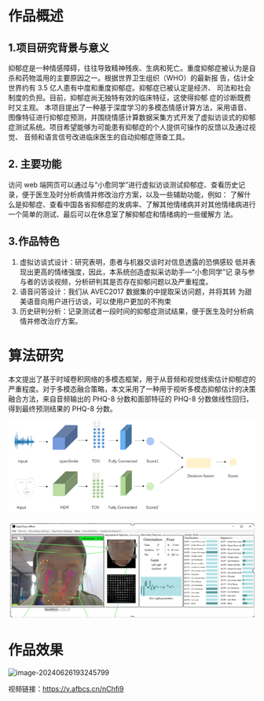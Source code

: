  # 作品概述

## 1.项目研究背景与意义

抑郁症是一种情感障碍，往往导致精神残疾、生病和死亡。重度抑郁症被认为是自杀和药物滥用的主要原因之一。根据世界卫生组织（WHO）的最新报 告，估计全世界约有 3.5 亿人患有中度和重度抑郁症。抑郁症已被认定是经济、 司法和社会制度的负担。目前，抑郁症尚无独特有效的临床特征，这使得抑郁 症的诊断既费时又主观。 本项目提出了一种基于深度学习的多模态情感计算方法，采用语音、图像特征进行抑郁症预测，并围绕情感计算数据采集方式开发了虚拟访谈式的抑郁症测试系统。项目希望能够为可能患有抑郁症的个人提供可操作的反馈以及通过视觉、 音频和语言信号改进临床医生的自动抑郁症筛查工具。

## 2. 主要功能

访问 web 端网页可以通过与“小愈同学”进行虚拟访谈测试抑郁症、查看历史记录，便于医生及时分析病情并修改治疗方案，以及一些辅助功能，例如： 了解什么是抑郁症、查看中国各省抑郁症的发病率、了解其他情绪病并对其他情绪病进行一个简单的测试、最后可以在休息室了解抑郁症和情绪病的一些缓解方 法。

## 3.作品特色

1. 虚拟访谈式设计：研究表明，患者与机器交谈时对信息透露的恐惧感较 低并表现出更高的情绪强度，因此，本系统创造虚拟采访助手—“小愈同学”记 录与参与者的访谈视频，分析研判其是否存在抑郁问题以及严重程度。 
2. 语音问答设计：我们从 AVEC2017 数据集的中提取采访问题，并将其转 为甜美语音向用户进行访谈，可以使用户更加的不拘束
3. 历史研判分析：记录测试者一段时间的抑郁症测试结果，便于医生及时分析病情并修改治疗方案。

# 算法研究

本文提出了基于时域卷积网络的多模态框架，用于从音频和视觉线索估计抑郁症的严重程度。对于多模态融合策略，本文采用了一种用于视听多模态抑郁估计的决策融合方法，来自音频输出的 PHQ-8 分数和面部特征的 PHQ-8 分数做线性回归，得到最终预测结果的 PHQ-8 分数。

![image-20240626192918684](https://github.com/Artimislyy/depression/blob/master/img/image-20240626192918684.png)



![image-20240626193034605](https://github.com/Artimislyy/depression/blob/master/img/image-20240626193034605.png)

# 作品效果

![image-20240626193245799](C:\Users\22496\AppData\Roaming\Typora\typora-user-images\image-20240626193245799.png)

视频链接：https://v.afbcs.cn/nChfi9

